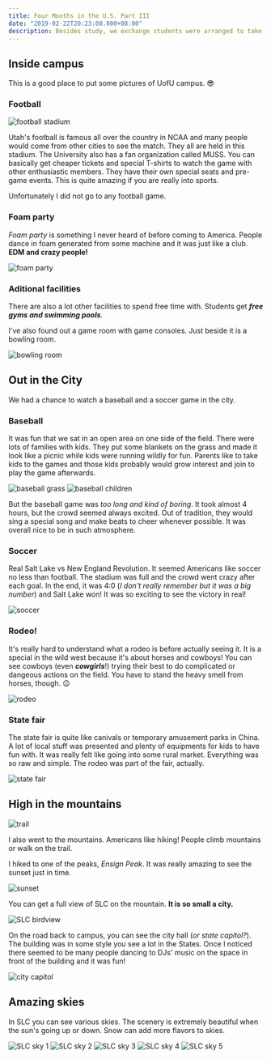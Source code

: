 ```yaml
---
title: Four Months in the U.S. Part III
date: "2019-02-22T20:23:00.000+08:00"
description: Besides study, we exchange students were arranged to take part in many events. They were good ways to get to know a foreign country, its culture and people. Since SLC is not an ordinary city, there was plenty of special stuff to do.
---
```


## Inside campus

This is a good place to put some pictures of UofU campus. 😎

### Football

![football stadium](/images/football-stadium.jpg)

Utah's football is famous all over the country in NCAA and many people would come from other cities to see the match. They all are held in this stadium. The University also has a fan organization called MUSS. You can basically get cheaper tickets and special T-shirts to watch the game with other enthusiastic members. They have their own special seats and pre-game events. This is quite amazing if you are really into sports.

Unfortunately I did not go to any football game.

### Foam party

_Foam party_ is something I never heard of before coming to America. People dance in foam generated from some machine and it was just like a club. **EDM and crazy people!**

![foam party](/images/foam-party.jpg)

### Aditional facilities

There are also a lot other facilities to spend free time with. Students get _**free gyms and swimming pools**_.

I've also found out a game room with game consoles. Just beside it is a bowling room.

![bowling room](/images/bowling-room.jpg)

## Out in the City

We had a chance to watch a baseball and a soccer game in the city.

### Baseball

It was fun that we sat in an open area on one side of the field. There were lots of families with kids. They put some blankets on the grass and made it look like a picnic while kids were running wildly for fun. Parents like to take kids to the games and those kids probably would grow interest and join to play the game afterwards.

![baseball grass](/images/baseball-grass.jpg)
![baseball children](/images/baseball-children.jpg)

But the baseball game was _too long and kind of boring_. It took almost 4 hours, but the crowd seemed always excited. Out of tradition, they would sing a special song and make beats to cheer whenever possible. It was overall nice to be in such atmosphere.

### Soccer

Real Salt Lake vs New England Revolution. It seemed Americans like soccer no less than football. The stadium was full and the crowd went crazy after each goal. In the end, it was 4:0 (_I don't really remember but it was a big number_) and Salt Lake won! It was so exciting to see the victory in real!

![soccer](/images/soccer-game.jpg)

### Rodeo!

It's really hard to understand what a rodeo is before actually seeing it. It is a special in the wild west because it's about horses and cowboys! You can see cowboys (even _**cowgirls**_!) trying their best to do complicated or dangeous actions on the field. You have to stand the heavy smell from horses, though. 😉

![rodeo](/images/rodeo.jpg)

### State fair

The state fair is quite like canivals or temporary amusement parks in China. A lot of local stuff was presented and plenty of equipments for kids to have fun with. It was really felt like going into some rural market. Everything was so raw and simple. The rodeo was part of the fair, actually.

![state fair](/images/state-fair.jpg)

## High in the mountains

![trail](/images/trail.jpg)

I also went to the mountains. Americans like hiking! People climb mountains or walk on the trail.

I hiked to one of the peaks, _Ensign Peak_. It was really amazing to see the sunset just in time.

![sunset](/images/sunset.jpg)

You can get a full view of SLC on the mountain. **It is so small a city.**

![SLC birdview](/images/slc-birdview.jpg)

On the road back to campus, you can see the city hall (_or state capitol?_). The building was in some style you see a lot in the States. Once I noticed there seemed to be many people dancing to DJs' music on the space in front of the building and it was fun!

![city capitol](/images/city-capitol.jpg)

## Amazing skies

In SLC you can see various skies. The scenery is extremely beautiful when the sun's going up or down. Snow can add more flavors to skies.

![SLC sky 1](/images/slc-sky-1.jpg)
![SLC sky 2](/images/slc-sky-2.jpg)
![SLC sky 3](/images/slc-sky-3.jpg)
![SLC sky 4](/images/slc-sky-4.jpg)
![SLC sky 5](/images/slc-sky-5.jpg)
